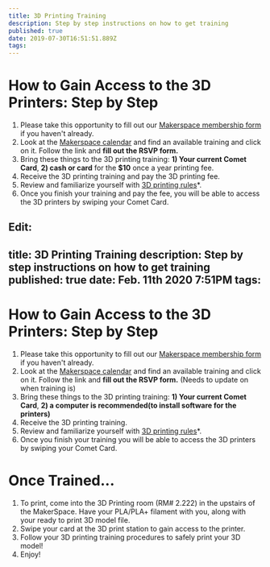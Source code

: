 ```yaml
---
title: 3D Printing Training
description: Step by step instructions on how to get training
published: true
date: 2019-07-30T16:51:51.889Z
tags: 
---
```


# How to Gain Access to the 3D Printers: Step by Step

1. Please take this opportunity to fill out our [Makerspace membership form](https://utdesignmakerspace.typeform.com/to/JcM2uX) if you haven't already. 
2. Look at the [Makerspace calendar](https://utdmaker.space/#cal) and find an available training and click on it. Follow the link and **fill out the RSVP form.**
3. Bring these things to the 3D printing training: **1) Your current Comet Card**, **2) cash or card** for the **$10** once a year printing fee.
4. Receive the 3D printing training and pay the 3D printing fee.
5. Review and familiarize yourself with [3D printing rules]()*.
6. Once you finish your training and pay the fee, you will be able to access the 3D printers by swiping your Comet Card.



Edit:
---
title: 3D Printing Training
description: Step by step instructions on how to get training
published: true
date: Feb. 11th 2020 7:51PM
tags: 
---

# How to Gain Access to the 3D Printers: Step by Step

1. Please take this opportunity to fill out our [Makerspace membership form](https://utdesignmakerspace.typeform.com/to/JcM2uX) if you haven't already. 
2. Look at the [Makerspace calendar](https://utdmaker.space/#cal) and find an available training and click on it. Follow the link and **fill out the RSVP form.** (Needs to update on when training is)
3. Bring these things to the 3D printing training: **1) Your current Comet Card**, **2) a computer is recommended(to install software for the printers)** 
4. Receive the 3D printing training.
5. Review and familiarize yourself with [3D printing rules]()*.
6. Once you finish your training you will be able to access the 3D printers by swiping your Comet Card.

# Once Trained...

1. To print, come into the 3D Printing room (RM# 2.222) in the upstairs of the MakerSpace. Have your PLA/PLA+ filament with you, along with your ready to print 3D model file.
2. Swipe your card at the 3D print station to gain access to the printer.
3. Follow your 3D printing training procedures to safely print your 3D model!
4. Enjoy!
